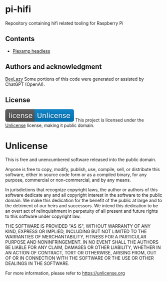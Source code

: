 # pi-hifi
Repository containing hifi related tooling for Raspberry Pi

## Contents
- [Plexamp headless](plexamp-headless/)

## Authors and acknowledgment
[BeeLazy](https://t.me/BeeLazy)
Some portions of this code were generated or assisted by ChatGPT (OpenAI).

## License
[![License: Unlicense](img/license-Unlicense-blue.svg)](https://unlicense.org/)
This project is licensed under the [Unlicense](https://unlicense.org/) license, making it public domain.

Unlicense
=========

This is free and unencumbered software released into the public domain.

Anyone is free to copy, modify, publish, use, compile, sell, or
distribute this software, either in source code form or as a compiled
binary, for any purpose, commercial or non-commercial, and by any
means.

In jurisdictions that recognize copyright laws, the author or authors
of this software dedicate any and all copyright interest in the
software to the public domain. We make this dedication for the benefit
of the public at large and to the detriment of our heirs and
successors. We intend this dedication to be an overt act of
relinquishment in perpetuity of all present and future rights to this
software under copyright law.

THE SOFTWARE IS PROVIDED "AS IS", WITHOUT WARRANTY OF ANY KIND,
EXPRESS OR IMPLIED, INCLUDING BUT NOT LIMITED TO THE WARRANTIES OF
MERCHANTABILITY, FITNESS FOR A PARTICULAR PURPOSE AND NONINFRINGEMENT.
IN NO EVENT SHALL THE AUTHORS BE LIABLE FOR ANY CLAIM, DAMAGES OR
OTHER LIABILITY, WHETHER IN AN ACTION OF CONTRACT, TORT OR OTHERWISE,
ARISING FROM, OUT OF OR IN CONNECTION WITH THE SOFTWARE OR THE USE OR
OTHER DEALINGS IN THE SOFTWARE.

For more information, please refer to <https://unlicense.org>
